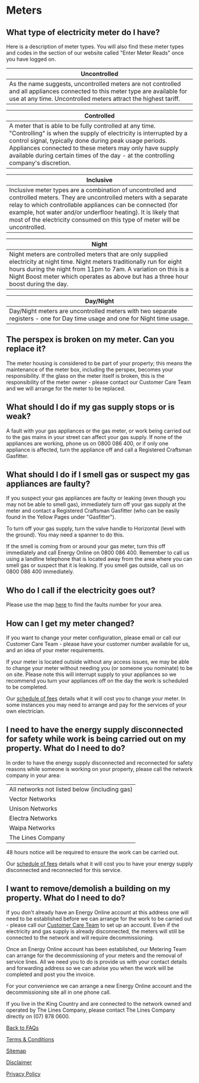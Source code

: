 # Meters
## What type of electricity meter do I have?
Here is a description of meter types.  You will also find these meter types and codes in the section of our website called "Enter Meter Reads" once you have logged on.


 |**Uncontrolled** |  
 |-----------------|
 |As the name suggests, uncontrolled meters are not controlled and all appliances connected to this meter type are available for use at any time.  Uncontrolled meters attract the highest tariff. |

 |**Controlled**| 
 |------------------|
 |A meter that is able to be fully controlled at any time.  "Controlling" is when the supply of electricity is interrupted by a control signal, typically done during peak usage periods.  Appliances connected to these meters may only have supply available during certain times of the day - at the controlling company's discretion. | 

 |**Inclusive** |	
 |------------------|
 |Inclusive meter types are a combination of uncontrolled and controlled meters.  They are uncontrolled meters with a separate relay to which controllable appliances can be connected (for example, hot water and/or underfloor heating).  It is likely that most of the electricity consumed on this type of meter will be uncontrolled. |

 |**Night** |
 |------------------|
 |Night meters are controlled meters that are only supplied electricity at night time.  Night meters traditionally run for eight hours during the night from 11pm to 7am.  A variation on this is a Night Boost meter which operates as above but has a three hour boost during the day. |

 |**Day/Night** |
|------------------------|
 |Day/Night meters are uncontrolled meters with two separate registers - one for Day time usage and one for Night time usage. |

## The perspex is broken on my meter.  Can you replace it?
The meter housing is considered to be part of your property; this means the maintenance of the meter box, including the perspex, becomes your responsibility.  If the glass on the meter itself is broken, this is the responsibility of the meter owner - please contact our Customer Care Team and we will arrange for the meter to be replaced.

## What should I do if my gas supply stops or is weak?
A fault with your gas appliances or the gas meter, or work being carried out to the gas mains in your street can affect your gas supply. If none of the appliances are working, phone us on 0800 086 400, or if only one appliance is affected, turn the appliance off and call a Registered Craftsman Gasfitter.

## What should I do if I smell gas or suspect my gas appliances are faulty?
If you suspect your gas appliances are faulty or leaking (even though you may not be able to smell gas), immediately turn off your gas supply at the meter and contact a Registered Craftsman Gasfitter (who can be easily found in the Yellow Pages under "Gasfitter").

To turn off your gas supply, turn the valve handle to Horizontal (level with the ground). You may need a spanner to do this.

If the smell is coming from or around your gas meter, turn this off immediately and call Energy Online on 0800 086 400. Remember to call us using a landline telephone that is located away from the area where you can smell gas or suspect that it is leaking. If you smell gas outside, call us on 0800 086 400 immediately.

## Who do I call if the electricity goes out?
Please use the map [here](http://www.energyonline.co.nz/Default.aspx?tabid=171) to find the faults number for your area.

## How can I get my meter changed?
If you want to change your meter configuration, please email or call our Customer Care Team  - please have your customer number available for us, and an idea of your meter requirements.

If your meter is located outside without any access issues, we may be able to change your meter without needing you (or someone you nominate) to be on site.  Please note this will interrupt supply to your appliances so we recommend you turn your appliances off on the day the work is scheduled to be completed.

Our [schedule of fees](http://www.energyonline.co.nz/Default.aspx?tabid=101) details what it will cost you to change your meter.  In some instances you may need to arrange and pay for the services of your own electrician.

## I need to have the energy supply disconnected for safety while work is being carried out on my property.  What do I need to do?
In order to have the energy supply disconnected and reconnected for safety reasons while someone is working on your property, please call the network company in your area:

||
|------------------|
|All networks not listed below (including gas)|	0800 086 400
|Vector Networks|	(09) 978 7788
|Unison Networks|	(06) 873 9333
|Electra Networks|	0800 353 2872
|Waipa Networks|	(07) 870 4014
|The Lines Company|	(07) 878 0600
 

48 hours notice will be required to ensure the work can be carried out.

Our [schedule of fees](http://www.energyonline.co.nz/Default.aspx?tabid=101) details what it will cost you to have your energy supply disconnected and reconnected for this service.

## I want to remove/demolish a building on my property.  What do I need to do?
If you don't already have an Energy Online account at this address one will need to be established before we can arrange for the work to be carried out - please call our [Customer Care Team](http://www.energyonline.co.nz/Default.aspx?tabid=66) to set up an account.  Even if the electricity and gas supply is already disconnected, the meters will still be connected to the network and will require decommissioning.

Once an Energy Online account has been established, our Metering Team can arrange for the decommissioning of your meters and the removal of service lines.  All we need you to do is provide us with your contact details and forwarding address so we can advise you when the work will be completed and post you the invoice.

For your convenience we can arrange a new Energy Online account and the decommissioning site all in one phone call.

If you live in the King Country and are connected to the network owned and operated by The Lines Company, please contact The Lines Company directly on (07) 878 0600.

[Back to FAQs](http://www.energyonline.co.nz/business/business_faqs)



[Terms & Conditions](http://www.energyonline.co.nz/terms)

[Sitemap](http://www.energyonline.co.nz/home/site_map)

[Disclaimer](http://www.energyonline.co.nz/home/site_map/disclaimer)

[Privacy Policy](http://www.energyonline.co.nz/home/site_map/privacy_policy)
